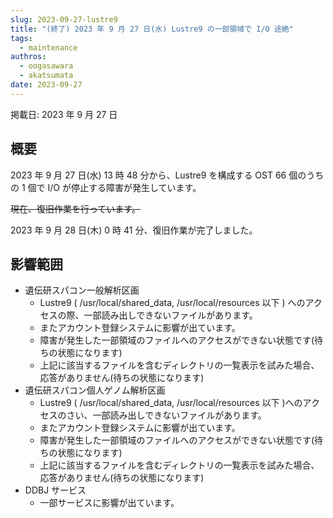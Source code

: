 ```yaml
---
slug: 2023-09-27-lustre9
title: "(終了) 2023 年 9 月 27 日(水) Lustre9 の一部領域で I/O 途絶"
tags:
  - maintenance
authros:
  - oogasawara
  - akatsumata
date: 2023-09-27
---
```

掲載日: 2023 年 9 月 27 日


## 概要

2023 年 9 月 27 日(水) 13 時 48 分から、Lustre9 を構成する OST 66 個のうちの 1 個で I/O が停止する障害が発生しています。

~~現在、復旧作業を行っています。~~

2023 年 9 月 28 日(木) 0 時 41 分、復旧作業が完了しました。


## 影響範囲
- 遺伝研スパコン一般解析区画
  - Lustre9 ( /usr/local/shared_data, /usr/local/resources 以下 ) へのアクセスの際、一部読み出しできないファイルがあります。
  - またアカウント登録システムに影響が出ています。
  - 障害が発生した一部領域のファイルへのアクセスができない状態です(待ちの状態になります)
  - 上記に該当するファイルを含むディレクトリの一覧表示を試みた場合、応答がありません(待ちの状態になります)
- 遺伝研スパコン個人ゲノム解析区画
  - Lustre9  ( /usr/local/shared_data, /usr/local/resources 以下 )へのアクセスのさい、一部読み出しできないファイルがあります。
  - またアカウント登録システムに影響が出ています。
  - 障害が発生した一部領域のファイルへのアクセスができない状態です(待ちの状態になります)
  - 上記に該当するファイルを含むディレクトリの一覧表示を試みた場合、応答がありません(待ちの状態になります)
- DDBJ サービス
  - 一部サービスに影響が出ています。

